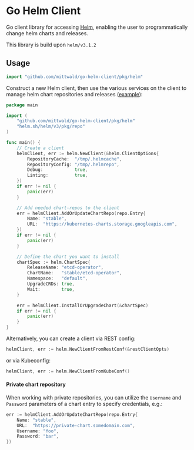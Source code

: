 # Go Helm Client

Go client library for accessing [Helm](https://github.com/helm/helm), enabling the user to programmatically change helm charts and releases.
                                                                                                                         
This library is build upon `helm/v3.1.2`
## Usage

```go
import "github.com/mittwald/go-helm-client/pkg/helm"
```
Construct a new Helm client, then use the various services on the client to manage helm chart repositories and releases ([example](./cmd/example/main.go)):
```go 
package main

import (
	"github.com/mittwald/go-helm-client/pkg/helm"
	"helm.sh/helm/v3/pkg/repo"
)

func main() {
	// Create a client
	helmClient, err := helm.NewClient(&helm.ClientOptions{
		RepositoryCache:  "/tmp/.helmcache",
		RepositoryConfig: "/tmp/.helmrepo",
		Debug:            true,
		Linting:          true,
	})
	if err != nil {
		panic(err)
	}

	// Add needed chart-repos to the client
	err = helmClient.AddOrUpdateChartRepo(repo.Entry{
		Name: "stable",
		URL:  "https://kubernetes-charts.storage.googleapis.com",
	})
	if err != nil {
		panic(err)
	}

	// Define the chart you want to install
	chartSpec := helm.ChartSpec{
		ReleaseName: "etcd-operator",
		ChartName:   "stable/etcd-operator",
		Namespace:   "default",
		UpgradeCRDs: true,
		Wait:        true,
	}

	err = helmClient.InstallOrUpgradeChart(&chartSpec)
	if err != nil {
		panic(err)
	}
}
```

Alternatively, you can create a client via REST config: 
```go
helmClient, err := helm.NewClientFromRestConf(&restClientOpts)
```
or via Kubeconfig:

```go
helmClient, err := helm.NewClientFromKubeConf()
```

#### Private chart repository
When working with private repositories, you can utilize the `Username` and `Password` parameters of a chart entry to specify credentials, e.g.:

```go
err := helmClient.AddOrUpdateChartRepo(repo.Entry{
    Name: "stable",
    URL:  "https://private-chart.somedomain.com",
    Username: "foo",
    Password: "bar",
})
```
